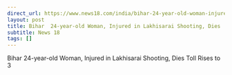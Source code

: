 ```yaml
---
direct_url: https://www.news18.com/india/bihar-24-year-old-woman-injured-in-lakhisarai-shooting-dies-toll-rises-to-3-8671425.html
layout: post
title: Bihar  24-year-old Woman, Injured in Lakhisarai Shooting, Dies  Toll Rises to 3
subtitle: News 18
tags: []
---
```


Bihar  24-year-old Woman, Injured in Lakhisarai Shooting, Dies  Toll Rises to 3
